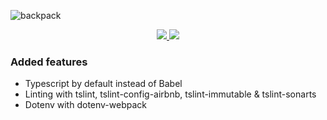 ![backpack](https://cloud.githubusercontent.com/assets/4060187/21872211/318795e8-d835-11e6-8376-bea370605361.png)

<div align="center">
  <a href="https://github.com/boringcodes/backpack" aria-label="Dependencies status">
    <img src="https://david-dm.org/boringcodes/backpack.svg">
  </a>
  <a href="https://www.npmjs.com/package/@boringcodes/backpack" aria-label="NPM version">
    <img src="https://badge.fury.io/js/%40boringcodes%2Fbackpack.svg">
  </a>
</div>

### Added features

- Typescript by default instead of Babel
- Linting with tslint, tslint-config-airbnb, tslint-immutable & tslint-sonarts
- Dotenv with dotenv-webpack
